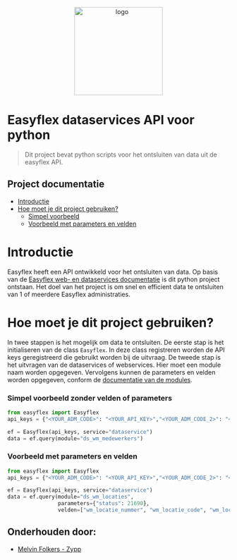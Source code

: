 <p align="center"><img alt="logo" src="https://www.zypp.io/static/assets/img/logos/zypp/black/500px.png" width="200"></p>

# Easyflex dataservices API voor python
> Dit project bevat python scripts voor het ontsluiten van data uit de easyflex API.

## Project documentatie
- [Introductie](#introductie)
- [Hoe moet je dit project gebruiken?](#hoe-moet-je-dit-project-gebruiken?)
    - [Simpel voorbeeld](#simpel-voorbeeld-zonder-velden-of-parameters)
    - [Voorbeeld met parameters en velden](#voorbeeld-met-parameters-en-velden)

# Introductie
Easyflex heeft een API ontwikkeld voor het ontsluiten van data. Op basis van de [Easyflex web- en dataservices documentatie](https://confluence.easyflex.net/display/WEBDATAKLNT/Web-+en+dataservice) is dit python project ontstaan.
Het doel van het project is om snel en efficient data te ontsluiten van 1 of meerdere Easyflex administraties.

# Hoe moet je dit project gebruiken?
In twee stappen is het mogelijk om data te ontsluiten. De eerste stap is het initialiseren van de class `Easyflex`. In deze class registreren worden de API keys geregistreerd die gebruikt worden bij de uitvraag.
De tweede stap is het uitvragen van de dataservices of webservices. Hier moet een module naam worden opgegeven. Vervolgens kunnen de parameters en velden worden opgegeven, conform de [documentatie van de modules](https://confluence.easyflex.net/display/WEBDATAKLNT/1.2+ds_wm_medewerkers).

### Simpel voorbeeld zonder velden of parameters
```python
from easyflex import Easyflex
api_keys = {"<YOUR_ADM_CODE>": "<YOUR_API_KEY>","<YOUR_ADM_CODE_2>": "<YOUR_API_KEY_2>"}

ef = Easyflex(api_keys, service="dataservice")
data = ef.query(module="ds_wm_medewerkers")
```

### Voorbeeld met parameters en velden
```python
from easyflex import Easyflex
api_keys = {"<YOUR_ADM_CODE>": "<YOUR_API_KEY>","<YOUR_ADM_CODE_2>": "<YOUR_API_KEY_2>"}

ef = Easyflex(api_keys, service="dataservice")
data = ef.query(module="ds_wm_locaties",
                parameters={"status": 21690},
                velden=["wm_locatie_nummer", "wm_locatie_code", "wm_locatie_naam"])
```

## Onderhouden door:

- [Melvin Folkers - Zypp](https://github.com/zypp-io)
